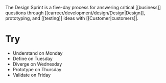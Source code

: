 The Design Sprint is a five-day process for answering critical [[business]] questions through [[carreer/development/design/Design|Design]], prototyping, and [[testing]] ideas with [[Customer|customers]].

# Try

- Understand on Monday
- Define on Tuesday
- Diverge on Wednesday
- Prototype on Thursday
- Validate on Friday
